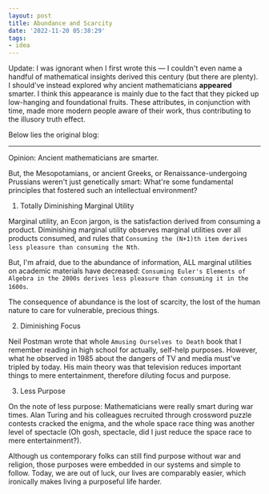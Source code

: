 ```yaml
---
layout: post
title: Abundance and Scarcity
date: '2022-11-20 05:38:29'
tags:
- idea
---
```

Update: I was ignorant when I first wrote this — I couldn't even name a handful of mathematical insights derived this century (but there are plenty). I should've instead explored why ancient mathematicians **appeared** smarter. I think this appearance is mainly due to the fact that they picked up low-hanging and foundational fruits. These attributes, in conjunction with time, made more modern people aware of their work, thus contributing to the illusory truth effect.

Below lies the original blog:
***
Opinion: Ancient mathematicians are smarter. &nbsp;

But, the Mesopotamians, or ancient Greeks, or Renaissance-undergoing Prussians weren't just genetically smart: What're some fundamental principles that fostered such an intellectual environment?

1. Totally Diminishing Marginal Utility

Marginal utility, an Econ jargon, is the satisfaction derived from consuming a product. Diminishing marginal utility observes marginal utilities over all products consumed, and rules that `Consuming the (N+1)th item derives less pleasure than consuming the Nth`.

But, I'm afraid, due to the abundance of information, ALL marginal utilities on academic materials have decreased: `Consuming Euler's Elements of Algebra in the 2000s derives less pleasure than consuming it in the 1600s`.

The consequence of abundance is the lost of scarcity, the lost of the human nature to care for vulnerable, precious things.

2. Diminishing Focus

Neil Postman wrote that whole `Amusing Ourselves to Death` book that I remember reading in high school for actually, self-help purposes. However, what he observed in 1985 about the dangers of TV and media must've tripled by today. His main theory was that television reduces important things to mere entertainment, therefore diluting focus and purpose.

3. Less Purpose

On the note of less purpose: Mathematicians were really smart during war times. Alan Turing and his colleagues recruited through crossword puzzle contests cracked the enigma, and the whole space race thing was another level of spectacle (Oh gosh, spectacle, did I just reduce the space race to mere entertainment?).

Although us contemporary folks can still find purpose without war and religion, those purposes were embedded in our systems and simple to follow. Today, we are out of luck, our lives are comparably easier, which ironically makes living a purposeful life harder.

